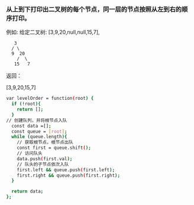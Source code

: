 ### 从上到下打印出二叉树的每个节点，同一层的节点按照从左到右的顺序打印。

 例如:
给定二叉树: [3,9,20,null,null,15,7],

```
   3
  / \
  9  20
    /  \
   15   7
```

返回：

[3,9,20,15,7]

```bash
var levelOrder = function(root) {
  if (!root){
    return [];
  }
// 创建队列，并将根节点入队
  const data =[];
  const queue = [root];
  while (queue.length){
    // 获取根节点，根节点出队
    const first = queue.shift();
    // 访问队头
    data.push(first.val);
    // 队头的子节点依次入队
    first.left && queue.push(first.left);
    first.right && queue.push(first.right);
  }

  return data;
};
```

